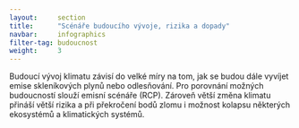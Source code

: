 ```yaml
---
layout:     section
title:      "Scénáře budoucího vývoje, rizika a dopady"
navbar:     infographics
filter-tag: budoucnost
weight:     3
---
```


Budoucí vývoj klimatu závisí do velké míry na tom, jak se budou dále vyvíjet emise skleníkových plynů nebo odlesňování. Pro porovnání možných budoucností slouží emisní scénáře (<glossary id="rcp">RCP</glossary>). Zároveň větší změna klimatu přináší větší rizika a při překročení bodů zlomu i možnost kolapsu některých ekosystémů a klimatických systémů.
